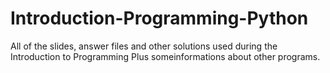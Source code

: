 Introduction-Programming-Python
===============================

All of the slides, answer files and other solutions used during the Introduction to Programming
Plus someinformations about other programs.
